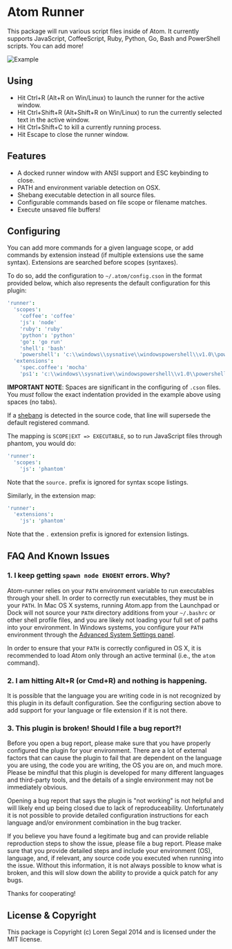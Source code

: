# Atom Runner

This package will run various script files inside of Atom.
It currently supports JavaScript, CoffeeScript, Ruby, Python, Go, Bash and PowerShell
scripts. You can add more!

![Example](https://raw.githubusercontent.com/lsegal/atom-runner/master/resources/screenshot-1.png)

## Using

* Hit Ctrl+R (Alt+R on Win/Linux) to launch the runner for the active window.
* Hit Ctrl+Shift+R (Alt+Shift+R on Win/Linux) to run the currently selected
  text in the active window.
* Hit Ctrl+Shift+C to kill a currently running process.
* Hit Escape to close the runner window.

## Features

* A docked runner window with ANSI support and ESC keybinding to close.
* PATH and environment variable detection on OSX.
* Shebang executable detection in all source files.
* Configurable commands based on file scope or filename matches.
* Execute unsaved file buffers!

## Configuring

You can add more commands for a given language scope, or add commands by
extension instead (if multiple extensions use the same syntax). Extensions
are searched before scopes (syntaxes).

To do so, add the configuration to `~/.atom/config.cson` in the format provided
below, which also represents the default configuration for this plugin:

```cson
'runner':
  'scopes':
    'coffee': 'coffee'
    'js': 'node'
    'ruby': 'ruby'
    'python': 'python'
    'go': 'go run'
    'shell': 'bash'
    'powershell': 'c:\\windows\\sysnative\\windowspowershell\\v1.0\\powershell.exe -noninteractive -noprofile -c -'
  'extensions':
    'spec.coffee': 'mocha'
    'ps1': 'c:\\windows\\sysnative\\windowspowershell\\v1.0\\powershell.exe –file'
```

**IMPORTANT NOTE**: Spaces are significant in the configuring of `.cson`
files. You *must* follow the exact indentation provided in the example
above using spaces (no tabs).

If a [shebang][sh] is detected in the source code, that line will supersede the
default registered command.

The mapping is `SCOPE|EXT => EXECUTABLE`, so to run JavaScript files through
phantom, you would do:

```cson
'runner':
  'scopes':
    'js': 'phantom'
```

Note that the `source.` prefix is ignored for syntax scope listings.

Similarly, in the extension map:

```cson
'runner':
  'extensions':
    'js': 'phantom'
```

Note that the `.` extension prefix is ignored for extension listings.

## FAQ And Known Issues

### 1. I keep getting `spawn node ENOENT` errors. Why?

Atom-runner relies on your `PATH` environment variable to run executables through your shell.
In order to correctly run executables, they must be in your `PATH`. In Mac OS X systems,
running Atom.app from the Launchpad or Dock will not source your `PATH` directory additions
from your `~/.bashrc` or other shell profile files, and you are likely not loading your
full set of paths into your environment. In Windows systems, you configure your `PATH`
environment through the [Advanced System Settings panel][winconfig].

In order to ensure that your `PATH` is correctly configured in OS X, it is recommended to
load Atom only through an active terminal (i.e., the `atom` command).

### 2. I am hitting Alt+R (or Cmd+R) and nothing is happening.

It is possible that the language you are writing code in is not recognized by this plugin
in its default configuration. See the configuring section above to add support for your
language or file extension if it is not there.

### 3. This plugin is broken! Should I file a bug report?!

Before you open a bug report, please make sure that you have properly configured the
plugin for your environment. There are a lot of external factors that can cause the
plugin to fail that are dependent on the language you are using, the code you are
writing, the OS you are on, and much more. Please be mindful that this plugin is
developed for many different languages and third-party tools, and the details of
a single environment may not be immediately obvious.

Opening a bug report that says the plugin is "not working" is not helpful and will
likely end up being closed due to lack of reproduceability. Unfortunately it is not
possible to provide detailed configuration instructions for each language and/or
environment combination in the bug tracker.

If you believe you have found a legitimate bug and can provide reliable reproduction
steps to show the issue, please file a bug report. Please make sure that you provide
detailed steps and include your environment (OS), language, and, if relevant, any
source code you executed when running into the issue. Without this information,
it is not always possible to know what is broken, and this will slow down the
ability to provide a quick patch for any bugs. 

Thanks for cooperating!

## License & Copyright

This package is Copyright (c) Loren Segal 2014 and is licensed under the MIT
license.

[sh]: https://en.wikipedia.org/wiki/Shebang_(Unix)
[winconfig]: http://www.computerhope.com/issues/ch000549.htm
